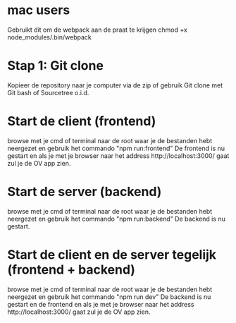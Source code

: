 # mac users 
Gebruikt dit om de webpack aan de praat te krijgen chmod +x node_modules/.bin/webpack

# Stap 1: Git clone
Kopieer de repository naar je computer via de zip of gebruik Git clone met Git bash of Sourcetree o.i.d.

# Start de client (frontend)

browse met je cmd of terminal naar de root waar je de bestanden hebt neergezet en gebruik het commando "npm run:frontend"
De frontend is nu gestart en als je met je browser naar het address http://localhost:3000/ gaat zul je de OV app zien.

# Start de server (backend)
browse met je cmd of terminal naar de root waar je de bestanden hebt neergezet en gebruik het commando "npm run:backend"
De backend is nu gestart.

# Start de client en de server tegelijk (frontend + backend)
browse met je cmd of terminal naar de root waar je de bestanden hebt neergezet en gebruik het commando "npm run dev"
De backend is nu gestart en de frontend en als je met je browser naar het address http://localhost:3000/ gaat zul je de OV app zien.